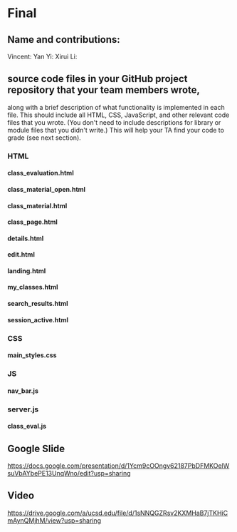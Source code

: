 # Final 
## Name and contributions:
Vincent: 
Yan Yi:
Xirui Li:


## source code files in your GitHub project repository that your team members wrote, 
along with a brief description of what functionality is implemented in each file. 
This should include all HTML, CSS, JavaScript, and other relevant code files that you wrote.
(You don't need to include descriptions for library or module files that you didn't write.) 
This will help your TA find your code to grade (see next section).

### HTML

#### class_evaluation.html

#### class_material_open.html

#### class_material.html

#### class_page.html

#### details.html

#### edit.html

#### landing.html

#### my_classes.html

#### search_results.html

#### session_active.html

### CSS

#### main_styles.css


### JS

#### nav_bar.js

### server.js

#### class_eval.js



## Google Slide 
https://docs.google.com/presentation/d/1Ycm9cOOngv62187PbDFMKOelWsuVbAYbePE13UnqWno/edit?usp=sharing

## Video
https://drive.google.com/a/ucsd.edu/file/d/1sNNQGZRsv2KXMHaB7jTKHiCmAynQMjhM/view?usp=sharing
